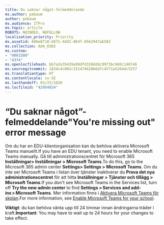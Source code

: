 ```yaml
---
title: Du saknar något-felmeddelande
ms.author: pebaum
author: pebaum
ms.audience: ITPro
ms.topic: article
ROBOTS: NOINDEX, NOFOLLOW
localization_priority: Priority
ms.assetid: 686e8f18-b871-4dd2-864f-8562947ab583
ms.collection: Adm_O365
ms.custom:
- "9001500"
- "4374"
ms.openlocfilehash: bb7a2e35439a99dfd328dddc99f3bc9ddc148746
ms.sourcegitcommit: 183dc4c002c151474628b6d7c4571a5264dc5257
ms.translationtype: HT
ms.contentlocale: sv-SE
ms.lasthandoff: 03/25/2020
ms.locfileid: "42954024"
---
```

# <a name="youre-missing-out-error-message"></a><span data-ttu-id="c7a26-102">“Du saknar något”-felmeddelande</span><span class="sxs-lookup"><span data-stu-id="c7a26-102">"You're missing out" error message</span></span>

<span data-ttu-id="c7a26-103">Om du har en EDU-klientorganisation kan du behöva aktivera Microsoft Teams manuellt.</span><span class="sxs-lookup"><span data-stu-id="c7a26-103">If you have an EDU tenant, you need to enable Microsoft Teams manually.</span></span> <span data-ttu-id="c7a26-104">Gå till administrationscentret för Microsoft 365 **Inställningar> Inställningar > Microsoft Teams**.</span><span class="sxs-lookup"><span data-stu-id="c7a26-104">To do this, go to the Microsoft 365 admin center **Settings> Settings > Microsoft Teams**.</span></span> <span data-ttu-id="c7a26-105">Om du inte ser Microsoft Teams i listan över tjänster inaktiverar du **Prova det nya administrationscentret** för att hitta **Inställningar > Tjänster och tillägg > Microsoft Teams**.</span><span class="sxs-lookup"><span data-stu-id="c7a26-105">If you don't see Microsoft Teams in the Services list, turn off **Try the new admin center** to find **Settings > Services and add-ins > Microsoft Teams**.</span></span> <span data-ttu-id="c7a26-106">Mer information finns i [Aktivera Microsoft Teams för skolan](https://docs.microsoft.com/microsoft-365/education/intune-edu-trial/enable-microsoft-teams#enable-microsoft-teams-for-your-school-1).</span><span class="sxs-lookup"><span data-stu-id="c7a26-106">For more information, see [Enable Microsoft Teams for your school](https://docs.microsoft.com/microsoft-365/education/intune-edu-trial/enable-microsoft-teams#enable-microsoft-teams-for-your-school-1).</span></span>

<span data-ttu-id="c7a26-107">**Viktigt**: du kan behöva vänta upp till 24 timmar innan ändringarna träder i kraft.</span><span class="sxs-lookup"><span data-stu-id="c7a26-107">**Important**: You may have to wait up to 24 hours for your changes to take effect.</span></span>

